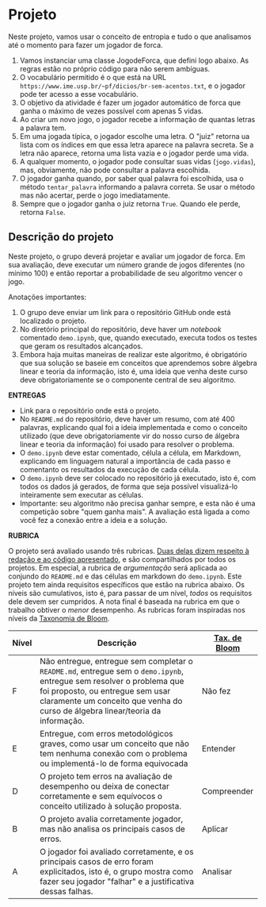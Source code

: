 # Projeto

Neste projeto, vamos usar o conceito de entropia e tudo o que analisamos até o momento para fazer um jogador de forca.

1. Vamos instanciar uma classe JogodeForca, que defini logo abaixo. As regras estão no próprio código para não serem ambíguas.
1. O vocabulário permitido é o que está na URL `https://www.ime.usp.br/~pf/dicios/br-sem-acentos.txt`, e o jogador pode ter acesso a esse vocabulário.
1. O objetivo da atividade é fazer um jogador automático de forca que ganha o máximo de vezes possível com apenas 5 vidas.
1. Ao criar um novo jogo, o jogador recebe a informação de quantas letras a palavra tem.
1. Em uma jogada típica, o jogador escolhe uma letra. O "juiz" retorna ua lista com os índices em que essa letra aparece na palavra secreta. Se a letra não aparece, retorna uma lista vazia e o jogador perde uma vida.
1. A qualquer momento, o jogador pode consultar suas vidas (`jogo.vidas`), mas, obviamente, não pode consultar a palavra escolhida.
1. O jogador ganha quando, por saber qual palavra foi escolhida, usa o método `tentar_palavra` informando a palavra correta. Se usar o método mas não acertar, perde o jogo imediatamente.
1. Sempre que o jogador ganha o juiz retorna `True`. Quando ele perde, retorna `False`.



## Descrição do projeto

Neste projeto, o grupo deverá projetar e avaliar um jogador de forca. Em sua avaliação, deve executar um número grande de jogos diferentes (no mínimo 100) e então reportar a probabilidade de seu algoritmo vencer o jogo.

Anotações importantes:

1. O grupo deve enviar um link para o repositório GitHub onde está localizado o projeto.
2. No diretório principal do repositório, deve haver um *notebook* comentado `demo.ipynb`, que, quando executado, executa todos os testes que geram os resultados alcançados.
3. Embora haja muitas maneiras de realizar este algoritmo, é obrigatório que sua solução se baseie em conceitos que aprendemos sobre álgebra linear e teoria da informação, isto é, uma ideia que venha deste curso deve obrigatoriamente se o componente central de seu algoritmo.

**ENTREGAS**
* Link para o repositório onde está o projeto.
* No `README.md` do repositório, deve haver um resumo, com até 400 palavras, explicando qual foi a ideia implementada e como o conceito utilizado (que deve obrigatoriamente vir do nosso curso de álgebra linear e teoria da informação) foi usado para resolver o problema.
* O `demo.ipynb` deve estar comentado, célula a célula, em Markdown, explicando em linguagem natural a importância de cada passo e comentanto os resultados da execução de cada célula.
* O `demo.ipynb` deve ser colocado no repositório já executado, isto é, com todos os dados já gerados, de forma que seja possível visualizá-lo inteiramente sem executar as células.
* Importante: seu algoritmo não precisa ganhar sempre, e esta não é uma competição sobre "quem ganha mais". A avaliação está ligada a como você fez a conexão entre a ideia e a solução.

**RUBRICA**

O projeto será avaliado usando três rubricas. [Duas delas dizem respeito à redação e ao código apresentado](rubricas.md), e são compartilhados por todos os projetos. Em especial, a rubrica de *argumentação* será aplicada ao conjundo do `README.md` e das células em markdown do `demo.ipynb`. Este projeto tem ainda requisitos específicos que estão na rubrica abaixo. Os níveis são cumulativos, isto é, para passar de um nível, *todos* os requisitos dele devem ser cumpridos. A nota final é baseada na rubrica em que o trabalho obtiver o *menor* desempenho. As rubricas foram inspiradas nos níveis da [Taxonomia de Bloom](https://cft.vanderbilt.edu/guides-sub-pages/blooms-taxonomy/).

| Nível | Descrição | [Tax. de Bloom](https://cft.vanderbilt.edu/guides-sub-pages/blooms-taxonomy/) |
| --- | --- | --- |
| F | Não entregue, entregue sem completar o `README.md`, entregue sem o `demo.ipynb`, entregue sem resolver o problema que foi proposto, ou entregue sem usar claramente um conceito que venha do curso de álgebra linear/teoria da informação.  | Não fez |
| E | Entregue, com erros metodológicos graves, como usar um conceito que não tem nenhuma conexão com o problema ou implementá-lo de forma equivocada | Entender |
| D | O projeto tem erros na avaliação de desempenho ou deixa de conectar corretamente e sem equívocos o conceito utilizado à solução proposta. | Compreender |
| B | O projeto avalia corretamente jogador, mas não analisa os principais casos de erros. | Aplicar |
| A | O jogador foi avaliado corretamente, e os principais casos de erro foram explicitados, isto é, o grupo mostra como fazer seu jogador "falhar" e a justificativa dessas falhas. | Analisar |